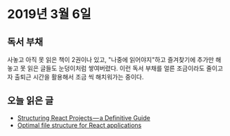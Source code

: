 # 2019년 3월 6일

## 독서 부채

사놓고 아직 못 읽은 책이 2권이나 있고, "나중에 읽어야지"하고 즐겨찾기에 추가만 해놓고 못 읽은 글들도 눈덩이처럼 쌓여버렸다. 이런 독서 부채를 얼른 조금이라도 줄이고자 출퇴근 시간을 활용해서 조금 씩 해치워가는 중이다.

## 오늘 읽은 글

* [Structuring React Projects — a Definitive Guide](https://blog.bitsrc.io/structuring-a-react-project-a-definitive-guide-ac9a754df5eb)
* [Optimal file structure for React applications](https://medium.com/@Charles_Stover/optimal-file-structure-for-react-applications-f3e35ad0a145)
